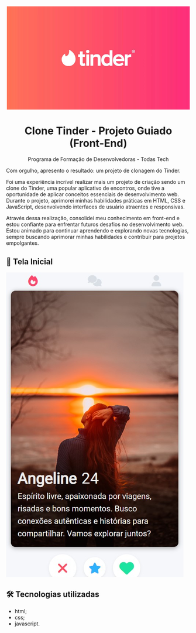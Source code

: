 <h1 align="center">
<br>
  <img src="i622592.jpeg" width="500px"  alt="tinder-clone-screen">
<br>
<br>
Clone Tinder - Projeto Guiado (Front-End)
</h1>

<p align="center"> Programa de Formação de Desenvolvedoras - Todas Tech</p>

 Com orgulho, apresento o resultado: um projeto de clonagem do Tinder.

Foi uma experiência incrível realizar mais um projeto de criação sendo um clone do Tinder, uma popular aplicativo de encontros, onde tive a oportunidade de aplicar conceitos essenciais de desenvolvimento web. Durante o projeto, aprimorei minhas habilidades práticas em HTML, CSS e JavaScript, desenvolvendo interfaces de usuário atraentes e responsivas.

Através dessa realização, consolidei meu conhecimento em front-end e estou confiante para enfrentar futuros desafios no desenvolvimento web. Estou animado para continuar aprendendo e explorando novas tecnologias, sempre buscando aprimorar minhas habilidades e contribuir para projetos empolgantes.

## 🎨 Tela Inicial

<img src="./tela inicial.jpg" alt="tela">

## 🛠 Tecnologias utilizadas

- html;
- css;
- javascript.
